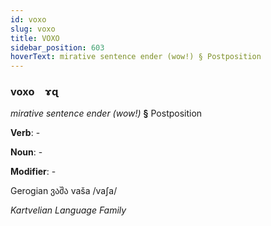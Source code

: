 ```yaml
---
id: voxo
slug: voxo
title: VOXO
sidebar_position: 603
hoverText: mirative sentence ender (wow!) § Postposition
---
```


### voxo&emsp;<span kind="abugida">ɤɋ</span>

*mirative sentence ender (wow!)* **§** Postposition

**Verb**: -

**Noun**: -

**Modifier**: -

Gerogian ვაშა vaša /vaʃa/

*Kartvelian Language Family*